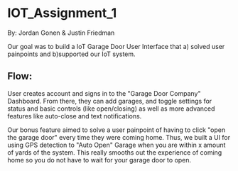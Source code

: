 # IOT_Assignment_1
By: Jordan Gonen & Justin Friedman 

Our goal was to build a IoT Garage Door User Interface that a) solved user painpoints and b)supported our IoT system. 

## Flow: 
User creates account and signs in to the "Garage Door Company" Dashboard. From there, they can add garages, and toggle settings for status and basic controls (like open/closing) as well as more advanced features like auto-close and text notifications. 

Our bonus feature aimed to solve a user painpoint of having to click "open the garage door" every time they were coming home. Thus, we built a UI for using GPS detection to "Auto Open" Garage when you are within x amount of yards of the system. This really smooths out the experience of coming home so you do not have to wait for your garage door to open. 
